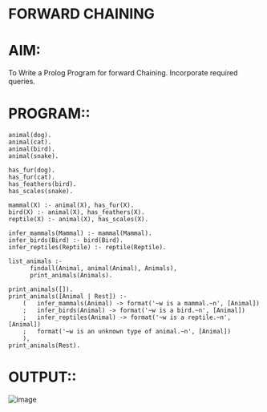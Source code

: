 # FORWARD CHAINING
# AIM:
To Write a Prolog Program for forward Chaining. Incorporate required queries. 
# PROGRAM::

    animal(dog).
    animal(cat).
    animal(bird).
    animal(snake).

    has_fur(dog).
    has_fur(cat).
    has_feathers(bird).
    has_scales(snake).

    mammal(X) :- animal(X), has_fur(X).
    bird(X) :- animal(X), has_feathers(X).
    reptile(X) :- animal(X), has_scales(X).

    infer_mammals(Mammal) :- mammal(Mammal).
    infer_birds(Bird) :- bird(Bird).
    infer_reptiles(Reptile) :- reptile(Reptile).

    list_animals :-
          findall(Animal, animal(Animal), Animals),
          print_animals(Animals).

    print_animals([]).
    print_animals([Animal | Rest]) :-
        (   infer_mammals(Animal) -> format('~w is a mammal.~n', [Animal])
        ;   infer_birds(Animal) -> format('~w is a bird.~n', [Animal])
        ;   infer_reptiles(Animal) -> format('~w is a reptile.~n', [Animal])
        ;   format('~w is an unknown type of animal.~n', [Animal])
        ),
    print_animals(Rest).

# OUTPUT::

![image](https://github.com/user-attachments/assets/e3c4edc2-0e18-4fdd-b3bd-66f3f32c6c8b)
